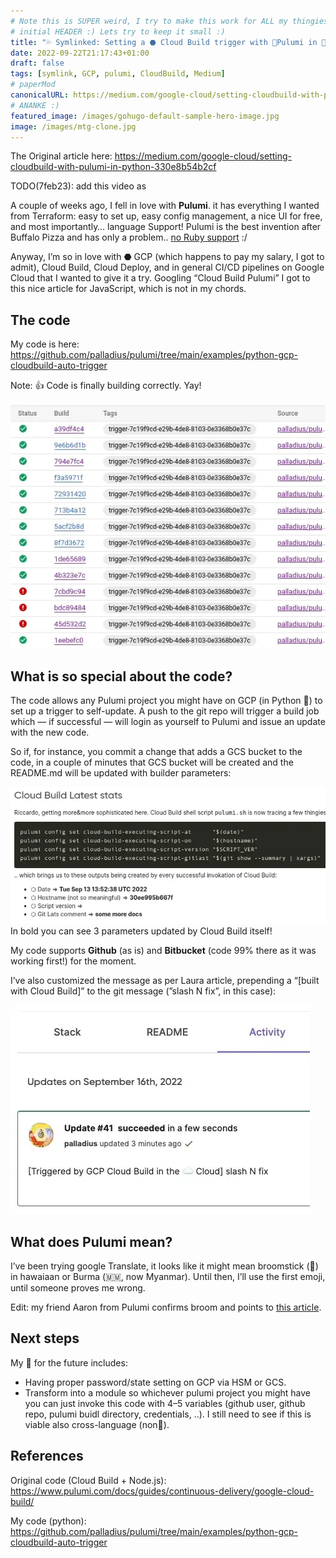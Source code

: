 ```yaml
---
# Note this is SUPER weird, I try to make this work for ALL my thingies so there might be some behavioural clatches in the
# initial HEADER :) Lets try to keep it small :)
title: "💦 Symlinked: Setting a ⬣ Cloud Build trigger with 🧹Pulumi in 🐍 Python"
date: 2022-09-22T21:17:43+01:00
draft: false
tags: [symlink, GCP, pulumi, CloudBuild, Medium]
# paperMod
canonicalURL: https://medium.com/google-cloud/setting-cloudbuild-with-pulumi-in-python-330e8b54b2cf
# ANANKE :)
featured_image: /images/gohugo-default-sample-hero-image.jpg
image: /images/mtg-clone.jpg
---
```


The Original article here:  https://medium.com/google-cloud/setting-cloudbuild-with-pulumi-in-python-330e8b54b2cf

TODO(7feb23): add this video as

A couple of weeks ago, I fell in love with **Pulumi**. it has everything I wanted from Terraform: easy to set up, easy config management, a nice UI for free, and most importantly… language Support! Pulumi is the best invention after Buffalo Pizza and has only a problem.. [no Ruby support](https://github.com/pulumi/pulumi/issues/132) :/

Anyway, I’m so in love with ⬣ GCP (which happens to pay my salary, I got to admit), Cloud Build, Cloud Deploy, and in general CI/CD pipelines on Google Cloud that I wanted to give it a try. Googling “Cloud Build Pulumi” I got to this nice article for JavaScript, which is not in my chords.

## The code

My code is here: https://github.com/palladius/pulumi/tree/main/examples/python-gcp-cloudbuild-auto-trigger

Note: 👍 Code is finally building correctly. Yay!

![cb-trigger-list](01-cb-trigger-list.webp)


## What is so special about the code?

The code allows any Pulumi project you might have on GCP (in Python 🐍) to set up a trigger to self-update. A push to the git repo will trigger a build job which — if successful — will login as yourself to Pulumi and issue an update with the new code.

So if, for instance, you commit a change that adds a GCS bucket to the code, in a couple of minutes that GCS bucket will be created and the README.md will be updated with builder parameters:

![cb-trigger-list](02-pulumi-commands.webp)
In bold you can see 3 parameters updated by Cloud Build itself!

My code supports **Github** (as is) and **Bitbucket** (code 99% there as it was working first!) for the moment.

I’ve also customized the message as per Laura article, prepending a “[built with Cloud Build]” to the git message (”slash N fix”, in this case):

![View on Pulumi website](03-trigger-build-on-pulumi-site.webp)

## What does Pulumi mean?

I’ve been trying google Translate, it looks like it might mean broomstick (🧹) in hawaiaan or Burma (🇲🇲, now Myanmar). Until then, I’ll use the first emoji, until someone proves me wrong.

Edit: my friend Aaron from Pulumi confirms broom and points to [this article](http://joeduffyblog.com/2018/06/18/hello-pulumi/).

##  Next steps
My 📝 for the future includes:

* Having proper password/state setting on GCP via HSM or GCS.
* Transform into a module so whichever pulumi project you might have you can just invoke this code with 4–5 variables (github user, github repo, pulumi buidl directory, credentials, ..). I still need to see if this is viable also cross-language (non🐍).

## References

Original code (Cloud Build + Node.js): https://www.pulumi.com/docs/guides/continuous-delivery/google-cloud-build/

My code (python): https://github.com/palladius/pulumi/tree/main/examples/python-gcp-cloudbuild-auto-trigger
